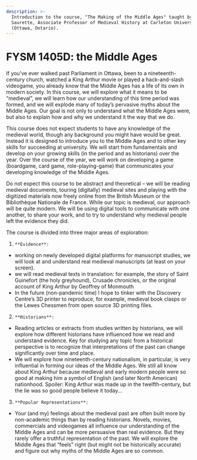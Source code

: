 ```yaml
---
description: >-
  Introduction to the course, "The Making of the Middle Ages" taught by Marc
  Saurette, Associate Professor of Medieval History at Carleton University
  (Ottawa, Ontario).
---
```


# FYSM 1405D: the Middle Ages

If you’ve ever walked past Parliament in Ottawa, been to a nineteenth-century church, watched a King Arthur movie or played a hack-and-slash videogame, you already know that the Middle Ages has a life of its own in modern society. In this course, we will explore what it means to be “medieval”, we will learn how our understanding of this time period was formed, and we will explode many of today’s pervasive myths about the Middle Ages. Our goal is not only to understand what the Middle Ages were, but also to explain how and why we understand it the way that we do. 

This course does not expect students to have any knowledge of the medieval world, though any background you might have would be great. Instead it is designed to introduce you to the Middle Ages and to other key skills for succeeding at university. We will start from fundamentals and develop on your growing skills \(in the period and as historians\) over the year. Over the course of the year, we will work on developing a game \(boardgame, card game, role-playing-game\) that communicates your developing knowledge of the Middle Ages. 

Do not expect this course to be abstract and theoretical – we will be reading medieval documents, touring \(digitally\) medieval sites and  playing with the digitized materials now freely online from the British Museum or the Bibliothèque Nationale de France. While our topic is medieval, our approach will be quite modern. We will be using digital tools to communicate with one another, to share your work, and to try to understand why medieval people left the evidence they did. 

The course is divided into three major areas of exploration: 

1.     **Evidence**: 

* working on newly developed digital platforms for manuscript studies, we will look at and understand real medieval manuscripts \(at least on your screen\).  
* we will read medieval texts in translation: for example, the story of Saint Guinefort \(the holy greyhound\), Crusade chronicles, or the original account of King Arthur by Geoffrey of Monmouth
*  In the future \(non-pandemic time\) I hope to tinker with the Discovery Centre’s 3D printer to reproduce, for example, medieval book clasps or the Lewes Chessmen from open source 3D printing files. 

2.     **Historians**: 

* Reading articles or extracts from studies written by historians, we will explore how different historians have influenced how we read and understand evidence. Key for studying any topic from a historical perspective is to recognize that interpretations of the past can change significantly over time and place.
* We will explore how nineteenth-century nationalism, in particular, is very influential in forming our ideas of the Middle Ages. We still all know about King Arthur because medieval and early modern people were so good at making him a symbol of English \(and later North American\) nationhood. Spoiler: King Arthur was made up in the twelfth-century, but the lie was so good people believe it today…

3.     **Popular Representations**:

* Your \(and my\) feelings about the medieval past are often built more by non-academic things than by reading historians. Novels, movies, commercials and videogames all influence our understanding of the Middle Ages and can be more persuasive than real evidence. But they rarely offer a truthful representation of the past. We will explore the Middle Ages that “feels” right \(but might not be historically accurate\) and figure out why myths of the Middle Ages are so common. 

